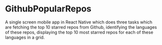 # GithubPopularRepos

A single screen mobile app in React Native which does three tasks which are fetching the top 10 starred repos from Github, identifying the languages of these repos, displaying the top 10 most starred repos for each of these languages in a grid.
